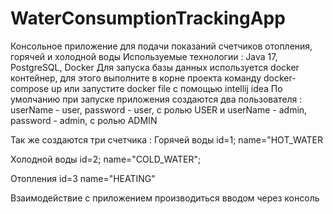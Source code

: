 # WaterConsumptionTrackingApp
Консольное приложение для подачи показаний счетчиков отопления, горячей и холодной воды
Используемые технологии : Java  17, PostgreSQL, Docker
Для запуска базы данных используется docker контейнер, 
для этого выполните в корне проекта команду docker-compose up 
или запустите docker file с помощью intellij idea
По умолчанию при запуске приложения создаются два пользователя : 
userName - user,
password - user,
с ролью USER 
и 
userName - admin,
password - admin,
с ролью ADMIN

Так же создаются три счетчика :
Горячей воды 
id=1;
name="HOT_WATER

Холодной воды
id=2;
name="COLD_WATER";

Отопления 
id=3
name="HEATING"

Взаимодействие с приложением производиться вводом через консоль

